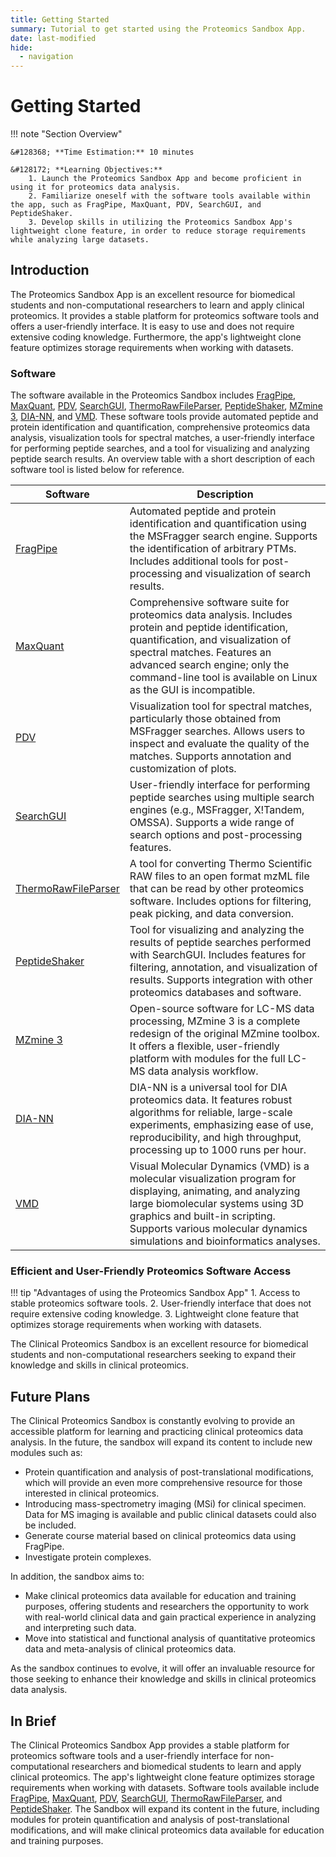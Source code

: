 ```yaml
---
title: Getting Started
summary: Tutorial to get started using the Proteomics Sandbox App.
date: last-modified
hide:
  - navigation
---
```


<!--
# Put above to hide navigation (left), toc (right) or footer (bottom)

hide:
  - navigation 
  - toc
  - footer 

# You should hide the navigation if there are no subsections
# You should hide the Table of Contents if there are no important titles
-->

# Getting Started

!!! note "Section Overview"

    &#128368; **Time Estimation:** 10 minutes

    &#128172; **Learning Objectives:**    
        1. Launch the Proteomics Sandbox App and become proficient in using it for proteomics data analysis.  
        2. Familiarize oneself with the software tools available within the app, such as FragPipe, MaxQuant, PDV, SearchGUI, and PeptideShaker.  
        3. Develop skills in utilizing the Proteomics Sandbox App's lightweight clone feature, in order to reduce storage requirements while analyzing large datasets.  

## Introduction    
The  Proteomics Sandbox App is an excellent resource for biomedical students and non-computational researchers to learn and apply clinical proteomics. It provides a stable platform for proteomics software tools and offers a user-friendly interface. It is easy to use and does not require extensive coding knowledge. Furthermore, the app's lightweight clone feature optimizes storage requirements when working with datasets.

### Software  
The software available in the Proteomics Sandbox includes [FragPipe](https://fragpipe.nesvilab.org/), [MaxQuant](https://www.maxquant.org/), [PDV](https://github.com/wenbostar/PDV), [SearchGUI](https://compomics.github.io/projects/searchgui.html), [ThermoRawFileParser](https://github.com/compomics/ThermoRawFileParser), [PeptideShaker](https://compomics.github.io/projects/peptide-shaker.html), [MZmine 3](https://mzmine.github.io/), [DIA-NN](https://github.com/vdemichev/DiaNN), and [VMD](https://www.ks.uiuc.edu/Research/vmd/). These software tools provide automated peptide and protein identification and quantification, comprehensive proteomics data analysis, visualization tools for spectral matches, a user-friendly interface for performing peptide searches, and a tool for visualizing and analyzing peptide search results. An overview table with a short description of each software tool is listed below for reference.

| Software      | Description                                                                                                                                                    |
| ------------- | -------------------------------------------------------------------------------------------------------------------------------------------------------------- |
| [FragPipe](https://fragpipe.nesvilab.org/)      | Automated peptide and protein identification and quantification using the MSFragger search engine. Supports the identification of arbitrary PTMs. Includes additional tools for post-processing and visualization of search results. |
| [MaxQuant](https://www.maxquant.org/)      | Comprehensive software suite for proteomics data analysis. Includes protein and peptide identification, quantification, and visualization of spectral matches. Features an advanced search engine; only the command-line tool is available on Linux as the GUI is incompatible. |
| [PDV](https://github.com/wenbostar/PDV)           | Visualization tool for spectral matches, particularly those obtained from MSFragger searches. Allows users to inspect and evaluate the quality of the matches. Supports annotation and customization of plots. |
| [SearchGUI](https://compomics.github.io/projects/searchgui.html)     | User-friendly interface for performing peptide searches using multiple search engines (e.g., MSFragger, X!Tandem, OMSSA). Supports a wide range of search options and post-processing features. |
| [ThermoRawFileParser](https://github.com/compomics/ThermoRawFileParser) | A tool for converting Thermo Scientific RAW files to an open format mzML file that can be read by other proteomics software. Includes options for filtering, peak picking, and data conversion. |
| [PeptideShaker](https://compomics.github.io/projects/peptide-shaker.html) | Tool for visualizing and analyzing the results of peptide searches performed with SearchGUI. Includes features for filtering, annotation, and visualization of results. Supports integration with other proteomics databases and software. |
| [MZmine 3](https://mzmine.github.io/) | Open-source software for LC-MS data processing, MZmine 3 is a complete redesign of the original MZmine toolbox. It offers a flexible, user-friendly platform with modules for the full LC-MS data analysis workflow. |
| [DIA-NN](https://github.com/vdemichev/DiaNN) | DIA-NN is a universal tool for DIA proteomics data. It features robust algorithms for reliable, large-scale experiments, emphasizing ease of use, reproducibility, and high throughput, processing up to 1000 runs per hour. |
| [VMD](https://www.ks.uiuc.edu/Research/vmd/) | Visual Molecular Dynamics (VMD) is a molecular visualization program for displaying, animating, and analyzing large biomolecular systems using 3D graphics and built-in scripting. Supports various molecular dynamics simulations and bioinformatics analyses. |


### Efficient and User-Friendly Proteomics Software Access
!!! tip "Advantages of using the Proteomics Sandbox App"
    1. Access to stable proteomics software tools.
    2. User-friendly interface that does not require extensive coding knowledge.
    3. Lightweight clone feature that optimizes storage requirements when working with datasets.
   

The Clinical Proteomics Sandbox is an excellent resource for biomedical students and non-computational researchers seeking to expand their knowledge and skills in clinical proteomics.

## Future Plans  
The Clinical Proteomics Sandbox is constantly evolving to provide an accessible platform for learning and practicing clinical proteomics data analysis. In the future, the sandbox will expand its content to include new modules such as:

- Protein quantification and analysis of post-translational modifications, which will provide an even more comprehensive resource for those interested in clinical proteomics.
- Introducing mass-spectrometry imaging (MSi) for clinical specimen. Data for MS imaging is available and public clinical datasets could also be included.
- Generate course material based on clinical proteomics data using FragPipe.
- Investigate protein complexes.

In addition, the sandbox aims to:

- Make clinical proteomics data available for education and training purposes, offering students and researchers the opportunity to work with real-world clinical data and gain practical experience in analyzing and interpreting such data.
- Move into statistical and functional analysis of quantitative proteomics data and meta-analysis of clinical proteomics data.

As the sandbox continues to evolve, it will offer an invaluable resource for those seeking to enhance their knowledge and skills in clinical proteomics data analysis.

## In Brief
The Clinical Proteomics Sandbox App provides a stable platform for proteomics software tools and a user-friendly interface for non-computational researchers and biomedical students to learn and apply clinical proteomics. The app's lightweight clone feature optimizes storage requirements when working with datasets. Software tools available include [FragPipe](https://fragpipe.nesvilab.org/), [MaxQuant](https://www.maxquant.org/), [PDV](https://github.com/wenbostar/PDV), [SearchGUI](https://compomics.github.io/projects/searchgui.html), [ThermoRawFileParser](https://github.com/compomics/ThermoRawFileParser), and [PeptideShaker](https://compomics.github.io/projects/peptide-shaker.html). The Sandbox will expand its content in the future, including modules for protein quantification and analysis of post-translational modifications, and will make clinical proteomics data available for education and training purposes.
